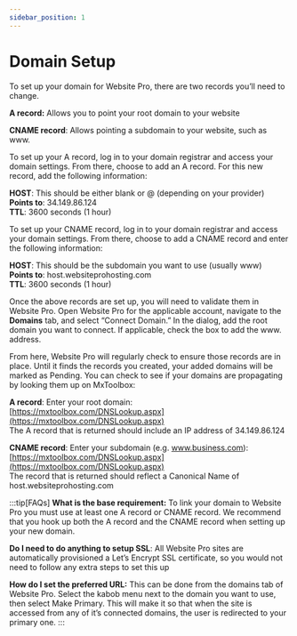 ```yaml
---
sidebar_position: 1
---
```


# Domain Setup
To set up your domain for Website Pro, there are two records you’ll need to change.  
  
**A record:** Allows you to point your root domain to your website

**CNAME record**: Allows pointing a subdomain to your website, such as www.

To set up your A record, log in to your domain registrar and access your domain settings. From there, choose to add an A record. For this new record, add the following information:  
  
**HOST**: This should be either blank or @ (depending on your provider) <br/>
**Points to**: 34.149.86.124 <br/>
**TTL**: 3600 seconds (1 hour)

To set up your CNAME record, log in to your domain registrar and access your domain settings. From there, choose to add a CNAME record and enter the following information:  
  
**HOST**: This should be the subdomain you want to use (usually www) <br/>
**Points to**: host.websiteprohosting.com <br/>
**TTL**: 3600 seconds (1 hour)  

Once the above records are set up, you will need to validate them in Website Pro. Open Website Pro for the applicable account, navigate to the **Domains** tab, and select “Connect Domain.” In the dialog, add the root domain you want to connect. If applicable, check the box to add the www. address.

From here, Website Pro will regularly check to ensure those records are in place. Until it finds the records you created, your added domains will be marked as Pending. You can check to see if your domains are propagating by looking them up on MxToolbox:  
  
**A record**: Enter your root domain: [https://mxtoolbox.com/DNSLookup.aspx](https://mxtoolbox.com/DNSLookup.aspx) <br/>The A record that is returned should include an IP address of 34.149.86.124  
  
**CNAME record**: Enter your subdomain (e.g. www.business.com): [https://mxtoolbox.com/DNSLookup.aspx](https://mxtoolbox.com/DNSLookup.aspx) <br/>The record that is returned should reflect a Canonical Name of host.websiteprohosting.com

:::tip[FAQs]
**What is the base requirement:** To link your domain to Website Pro you must use at least one A record or CNAME record. We recommend that you hook up both the A record and the CNAME record when setting up your new domain.

**Do I need to do anything to setup SSL**: All Website Pro sites are automatically provisioned a Let’s Encrypt SSL certificate, so you would not need to follow any extra steps to set this up

**How do I set the preferred URL:** This can be done from the domains tab of Website Pro. Select the kabob menu next to the domain you want to use, then select Make Primary. This will make it so that when the site is accessed from any of it’s connected domains, the user is redirected to your primary one.
:::